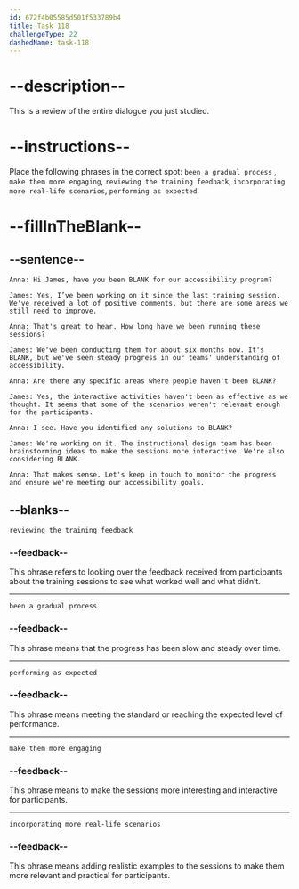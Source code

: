 ```yaml
---
id: 672f4b05585d501f533789b4
title: Task 118
challengeType: 22
dashedName: task-118
---
```


<!-- REVIEW -->

# --description--

This is a review of the entire dialogue you just studied.

# --instructions--

Place the following phrases in the correct spot: `been a gradual process` , `make them more engaging`, `reviewing the training feedback`, `incorporating more real-life scenarios`, `performing as expected`.

# --fillInTheBlank--

## --sentence--

`Anna: Hi James, have you been BLANK for our accessibility program?`

`James: Yes, I’ve been working on it since the last training session. We've received a lot of positive comments, but there are some areas we still need to improve.`

`Anna: That's great to hear. How long have we been running these sessions?`

`James: We've been conducting them for about six months now. It's BLANK, but we've seen steady progress in our teams' understanding of accessibility.`

`Anna: Are there any specific areas where people haven't been BLANK?`

`James: Yes, the interactive activities haven't been as effective as we thought. It seems that some of the scenarios weren't relevant enough for the participants.`

`Anna: I see. Have you identified any solutions to BLANK?`

`James: We're working on it. The instructional design team has been brainstorming ideas to make the sessions more interactive. We're also considering BLANK.`

`Anna: That makes sense. Let's keep in touch to monitor the progress and ensure we're meeting our accessibility goals.`

## --blanks--

`reviewing the training feedback`

### --feedback--

This phrase refers to looking over the feedback received from participants about the training sessions to see what worked well and what didn’t.

---

`been a gradual process`

### --feedback--

This phrase means that the progress has been slow and steady over time.

---

`performing as expected`

### --feedback--

This phrase means meeting the standard or reaching the expected level of performance.

---

`make them more engaging`

### --feedback--

This phrase means to make the sessions more interesting and interactive for participants.

---

`incorporating more real-life scenarios`

### --feedback--

This phrase means adding realistic examples to the sessions to make them more relevant and practical for participants.
